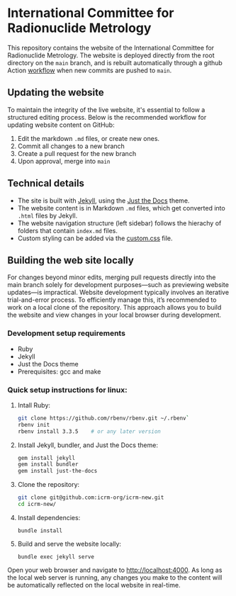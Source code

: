# International Committee for Radionuclide Metrology

This repository contains the website of the International Committee for Radionuclide Metrology. The website is deployed directly from the root directory on the `main` branch, and is rebuilt automatically through a github Action [workflow](https://github.com/icrm-org/icrm-new/blob/main/.github/workflows/jekyll-gh-pages.yml) when new commits are pushed to `main`. 

## Updating the website

To maintain the integrity of the live website, it's essential to follow a structured editing process. Below is the recommended workflow for updating website content on GitHub:

1. Edit the markdown `.md` files, or create new ones.
2. Commit all changes to a new branch
3. Create a pull request for the new branch
4. Upon approval, merge into `main`

## Technical details

- The site is built with [Jekyll](https://jekyllrb.com/), using the [Just the Docs](https://just-the-docs.com/) theme.
- The website content is in Markdown `.md` files, which get converted into `.html` files by Jekyll.
- The website navigation structure (left sidebar) follows the hierachy of folders that contain `index.md` files.
- Custom styling can be added via the [custom.css](https://github.com/icrm-org/icrm-new/blob/main/_sass/custom/custom.scss) file.

## Building the web site locally

For changes beyond minor edits, merging pull requests directly into the main branch solely for development purposes—such as previewing website updates—is impractical. Website development typically involves an iterative trial-and-error process. To efficiently manage this, it’s recommended to work on a local clone of the repository. This approach allows you to build the website and view changes in your local browser during development.

### Development setup requirements

- Ruby
- Jekyll
- Just the Docs theme
- Prerequisites: gcc and make

### Quick setup instructions for linux:

1. Intall Ruby:

   ```bash
   git clone https://github.com/rbenv/rbenv.git ~/.rbenv`
   rbenv init
   rbenv install 3.3.5    # or any later version
   ```

2. Install Jekyll, bundler, and Just the Docs theme:

   ```bash
   gem install jekyll
   gem install bundler
   gem install just-the-docs
   ```
3. Clone the repository:

   ```bash
   git clone git@github.com:icrm-org/icrm-new.git
   cd icrm-new/
   ```

4. Install dependencies:

   ```
   bundle install
   ```

5. Build and serve the website locally:

   ```
   bundle exec jekyll serve
   ```

Open your web browser and navigate to [http://localhost:4000](http://localhost:4000). As long as the local web server is running, any changes you make to the content will be automatically reflected on the local website in real-time.
